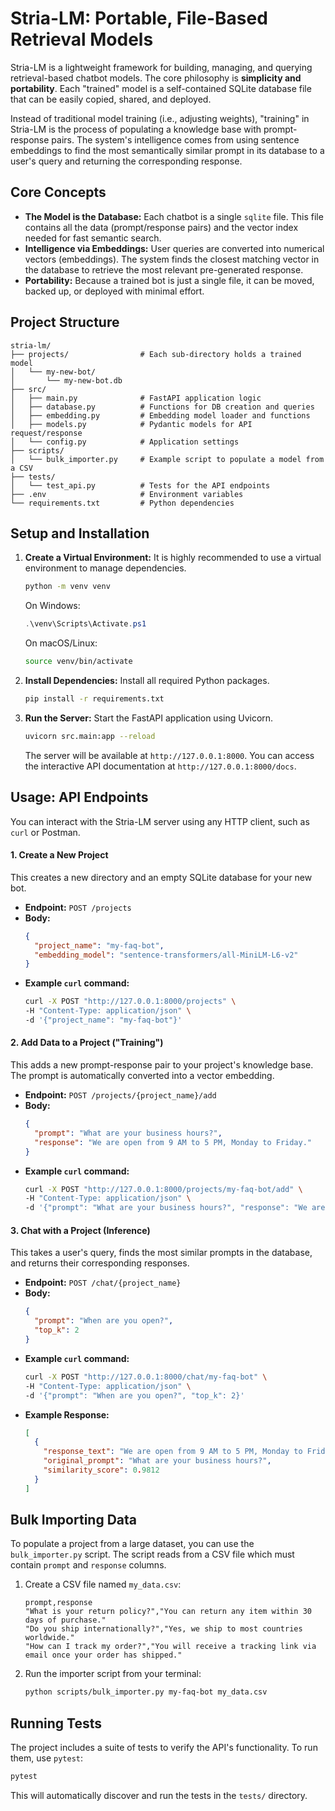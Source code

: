 # Stria-LM: Portable, File-Based Retrieval Models

Stria-LM is a lightweight framework for building, managing, and querying retrieval-based chatbot models. The core philosophy is **simplicity and portability**. Each "trained" model is a self-contained SQLite database file that can be easily copied, shared, and deployed.

Instead of traditional model training (i.e., adjusting weights), "training" in Stria-LM is the process of populating a knowledge base with prompt-response pairs. The system's intelligence comes from using sentence embeddings to find the most semantically similar prompt in its database to a user's query and returning the corresponding response.

## Core Concepts

*   **The Model is the Database:** Each chatbot is a single `sqlite` file. This file contains all the data (prompt/response pairs) and the vector index needed for fast semantic search.
*   **Intelligence via Embeddings:** User queries are converted into numerical vectors (embeddings). The system finds the closest matching vector in the database to retrieve the most relevant pre-generated response.
*   **Portability:** Because a trained bot is just a single file, it can be moved, backed up, or deployed with minimal effort.

## Project Structure

```
stria-lm/
├── projects/                # Each sub-directory holds a trained model
│   └── my-new-bot/
│       └── my-new-bot.db
├── src/
│   ├── main.py              # FastAPI application logic
│   ├── database.py          # Functions for DB creation and queries
│   ├── embedding.py         # Embedding model loader and functions
│   ├── models.py            # Pydantic models for API request/response
│   └── config.py            # Application settings
├── scripts/
│   └── bulk_importer.py     # Example script to populate a model from a CSV
├── tests/
│   └── test_api.py          # Tests for the API endpoints
├── .env                     # Environment variables
└── requirements.txt         # Python dependencies
```

## Setup and Installation

1.  **Create a Virtual Environment:** It is highly recommended to use a virtual environment to manage dependencies.

    ```bash
    python -m venv venv
    ```
    On Windows:
    ```powershell
    .\venv\Scripts\Activate.ps1
    ```
    On macOS/Linux:
    ```bash
    source venv/bin/activate
    ```

2.  **Install Dependencies:** Install all required Python packages.

    ```bash
    pip install -r requirements.txt
    ```

3.  **Run the Server:** Start the FastAPI application using Uvicorn.

    ```bash
    uvicorn src.main:app --reload
    ```
    The server will be available at `http://127.0.0.1:8000`. You can access the interactive API documentation at `http://127.0.0.1:8000/docs`.

## Usage: API Endpoints

You can interact with the Stria-LM server using any HTTP client, such as `curl` or Postman.

#### 1. Create a New Project

This creates a new directory and an empty SQLite database for your new bot.

*   **Endpoint:** `POST /projects`
*   **Body:**
    ```json
    {
      "project_name": "my-faq-bot",
      "embedding_model": "sentence-transformers/all-MiniLM-L6-v2"
    }
    ```
*   **Example `curl` command:**
    ```bash
    curl -X POST "http://127.0.0.1:8000/projects" \
    -H "Content-Type: application/json" \
    -d '{"project_name": "my-faq-bot"}'
    ```

#### 2. Add Data to a Project ("Training")

This adds a new prompt-response pair to your project's knowledge base. The prompt is automatically converted into a vector embedding.

*   **Endpoint:** `POST /projects/{project_name}/add`
*   **Body:**
    ```json
    {
      "prompt": "What are your business hours?",
      "response": "We are open from 9 AM to 5 PM, Monday to Friday."
    }
    ```
*   **Example `curl` command:**
    ```bash
    curl -X POST "http://127.0.0.1:8000/projects/my-faq-bot/add" \
    -H "Content-Type: application/json" \
    -d '{"prompt": "What are your business hours?", "response": "We are open from 9 AM to 5 PM, Monday to Friday."}'
    ```

#### 3. Chat with a Project (Inference)

This takes a user's query, finds the most similar prompts in the database, and returns their corresponding responses.

*   **Endpoint:** `POST /chat/{project_name}`
*   **Body:**
    ```json
    {
      "prompt": "When are you open?",
      "top_k": 2
    }
    ```
*   **Example `curl` command:**
    ```bash
    curl -X POST "http://127.0.0.1:8000/chat/my-faq-bot" \
    -H "Content-Type: application/json" \
    -d '{"prompt": "When are you open?", "top_k": 2}'
    ```
*   **Example Response:**
    ```json
    [
      {
        "response_text": "We are open from 9 AM to 5 PM, Monday to Friday.",
        "original_prompt": "What are your business hours?",
        "similarity_score": 0.9812
      }
    ]
    ```

## Bulk Importing Data

To populate a project from a large dataset, you can use the `bulk_importer.py` script. The script reads from a CSV file which must contain `prompt` and `response` columns.

1.  Create a CSV file named `my_data.csv`:
    ```csv
    prompt,response
    "What is your return policy?","You can return any item within 30 days of purchase."
    "Do you ship internationally?","Yes, we ship to most countries worldwide."
    "How can I track my order?","You will receive a tracking link via email once your order has shipped."
    ```

2.  Run the importer script from your terminal:
    ```bash
    python scripts/bulk_importer.py my-faq-bot my_data.csv
    ```

## Running Tests

The project includes a suite of tests to verify the API's functionality. To run them, use `pytest`:

```bash
pytest
```
This will automatically discover and run the tests in the `tests/` directory.
